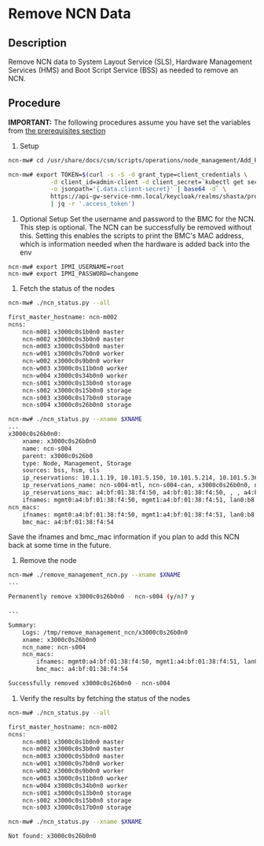 # Remove NCN Data

## Description

Remove NCN data to System Layout Service (SLS), Hardware Management Services (HMS) and Boot Script Service (BSS) as needed to remove an NCN.

## Procedure

**IMPORTANT:** The following procedures assume you have set the variables from [the prerequisites section](../Add_Remove_Replace.md#remove-prerequisites)

1. Setup
``` bash
ncn-mw# cd /usr/share/docs/csm/scripts/operations/node_management/Add_Remove_Replace_NCNs

ncn-mw# export TOKEN=$(curl -s -S -d grant_type=client_credentials \
            -d client_id=admin-client -d client_secret=`kubectl get secrets admin-client-auth \
            -o jsonpath='{.data.client-secret}' | base64 -d` \
            https://api-gw-service-nmn.local/keycloak/realms/shasta/protocol/openid-connect/token \
            | jq -r '.access_token')
```

1. Optional Setup
    Set the username and password to the BMC for the NCN. This step is optional. The NCN can be successfully be removed without this.
    Setting this enables the scripts to print the BMC's MAC address, which is information needed when the hardware is added back into the env
```
ncn-mw# export IPMI_USERNAME=root
ncn-mw# export IPMI_PASSWORD=changeme
```

1. Fetch the status of the nodes
``` bash
ncn-mw# ./ncn_status.py --all

first_master_hostname: ncn-m002
ncns:
    ncn-m001 x3000c0s1b0n0 master
    ncn-m002 x3000c0s3b0n0 master
    ncn-m003 x3000c0s5b0n0 master
    ncn-w001 x3000c0s7b0n0 worker
    ncn-w002 x3000c0s9b0n0 worker
    ncn-w003 x3000c0s11b0n0 worker
    ncn-w004 x3000c0s34b0n0 worker
    ncn-s001 x3000c0s13b0n0 storage
    ncn-s002 x3000c0s15b0n0 storage
    ncn-s003 x3000c0s17b0n0 storage
    ncn-s004 x3000c0s26b0n0 storage

ncn-mw# ./ncn_status.py --xname $XNAME
...
x3000c0s26b0n0:
    xname: x3000c0s26b0n0
    name: ncn-s004
    parent: x3000c0s26b0
    type: Node, Management, Storage
    sources: bss, hsm, sls
    ip_reservations: 10.1.1.19, 10.101.5.150, 10.101.5.214, 10.101.5.36, 10.252.1.21, 10.254.1.38
    ip_reservations_name: ncn-s004-mtl, ncn-s004-can, x3000c0s26b0n0, ncn-s004-cmn, ncn-s004-nmn, ncn-s004-hmn
    ip_reservations_mac: a4:bf:01:38:f4:50, a4:bf:01:38:f4:50, , , a4:bf:01:38:f4:50, a4:bf:01:38:f4:50
    ifnames: mgmt0:a4:bf:01:38:f4:50, mgmt1:a4:bf:01:38:f4:51, lan0:b8:59:9f:de:b4:8c, lan1:b8:59:9f:de:b4:8d
ncn_macs:
    ifnames: mgmt0:a4:bf:01:38:f4:50, mgmt1:a4:bf:01:38:f4:51, lan0:b8:59:9f:de:b4:8c, lan1:b8:59:9f:de:b4:8d
    bmc_mac: a4:bf:01:38:f4:54
```

Save the ifnames and bmc_mac information if you plan to add this NCN back at some time in the future.

1. Remove the node
``` bash
ncn-mw# ./remove_management_ncn.py --xname $XNAME
...

Permanently remove x3000c0s26b0n0 - ncn-s004 (y/n)? y

...

Summary:
    Logs: /tmp/remove_management_ncn/x3000c0s26b0n0
    xname: x3000c0s26b0n0
    ncn_name: ncn-s004
    ncn_macs:
        ifnames: mgmt0:a4:bf:01:38:f4:50, mgmt1:a4:bf:01:38:f4:51, lan0:b8:59:9f:de:b4:8c, lan1:b8:59:9f:de:b4:8d
        bmc_mac: a4:bf:01:38:f4:54

Successfully removed x3000c0s26b0n0 - ncn-s004
```

1. Verify the results by fetching the status of the nodes

``` bash
ncn-mw# ./ncn_status.py --all

first_master_hostname: ncn-m002
ncns:
    ncn-m001 x3000c0s1b0n0 master
    ncn-m002 x3000c0s3b0n0 master
    ncn-m003 x3000c0s5b0n0 master
    ncn-w001 x3000c0s7b0n0 worker
    ncn-w002 x3000c0s9b0n0 worker
    ncn-w003 x3000c0s11b0n0 worker
    ncn-w004 x3000c0s34b0n0 worker
    ncn-s001 x3000c0s13b0n0 storage
    ncn-s002 x3000c0s15b0n0 storage
    ncn-s003 x3000c0s17b0n0 storage

ncn-mw# ./ncn_status.py --xname $XNAME

Not found: x3000c0s26b0n0
```
